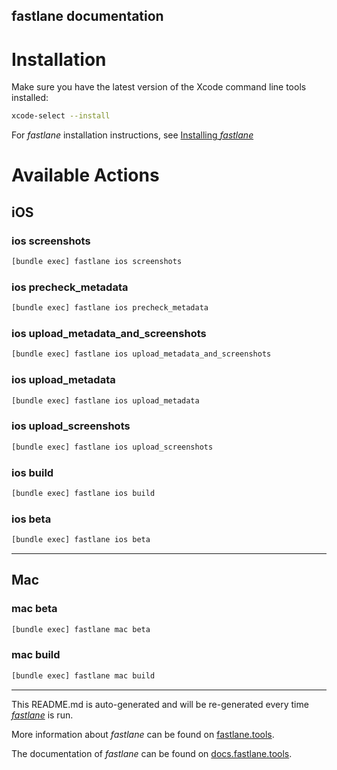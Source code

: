 fastlane documentation
----

# Installation

Make sure you have the latest version of the Xcode command line tools installed:

```sh
xcode-select --install
```

For _fastlane_ installation instructions, see [Installing _fastlane_](https://docs.fastlane.tools/#installing-fastlane)

# Available Actions

## iOS

### ios screenshots

```sh
[bundle exec] fastlane ios screenshots
```



### ios precheck_metadata

```sh
[bundle exec] fastlane ios precheck_metadata
```



### ios upload_metadata_and_screenshots

```sh
[bundle exec] fastlane ios upload_metadata_and_screenshots
```



### ios upload_metadata

```sh
[bundle exec] fastlane ios upload_metadata
```



### ios upload_screenshots

```sh
[bundle exec] fastlane ios upload_screenshots
```



### ios build

```sh
[bundle exec] fastlane ios build
```



### ios beta

```sh
[bundle exec] fastlane ios beta
```



----


## Mac

### mac beta

```sh
[bundle exec] fastlane mac beta
```



### mac build

```sh
[bundle exec] fastlane mac build
```



----

This README.md is auto-generated and will be re-generated every time [_fastlane_](https://fastlane.tools) is run.

More information about _fastlane_ can be found on [fastlane.tools](https://fastlane.tools).

The documentation of _fastlane_ can be found on [docs.fastlane.tools](https://docs.fastlane.tools).
